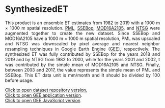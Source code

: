 # SynthesizedET
<p align="justify">This product is an ensemble ET estimates from 1982 to 2019 with a 1000 m × 1000 m spatial resolution. <a href="https://developers.google.com/earth-engine/datasets/catalog/CAS_IGSNRR_PML_V2">PML</a>, <a href="https://edcintl.cr.usgs.gov/downloads/sciweb1/shared//fews/web/global/monthly/eta/downloads/">SSEBop</a>, <a href="https://developers.google.com/earth-engine/datasets/catalog/MODIS_NTSG_MOD16A2_105">MOD16A2105</a>, and <a href="http://files.ntsg.umt.edu/data/ET_global_monthly/Global_8kmResolution/">NTSG</a> were augmented together to create the new dataset. Since SSEBop and MOD16A2105 have a 1000 m × 1000 m spatial resolution, PML was upscaled and NTSG was downscaled by pixel average and nearest neighbor resampling techniques in Google Earth Engine (<a href="https://code.earthengine.google.com/">GEE</a>), respectively. The synthesized ET was fully contributed by SSEBop for the years 2018 and 2019 and by NTSG from 1982 to 2000, while for the years 2001 and 2002, t was contributed by the simple mean of MOD16A2105 and NTSG. Finally, between 2003 and 2017, the value represents the simple mean of PML and SSEBop. This ET data unit is mm/month and It should be divided by 100 before usage.<p>
<a href="https://doi.org/10.7910/DVN/ZGOUED">Click to open dataset repository version</a>,
<br/><a href="https://elnashar.users.earthengine.app/view/synthesizedet">Click to open GEE application version</a>.
<br/><a href="https://code.earthengine.google.com/7d9bb651b66cfbc4cdb6d968025177e5">Click to open GEE JavaScript version</a>.
